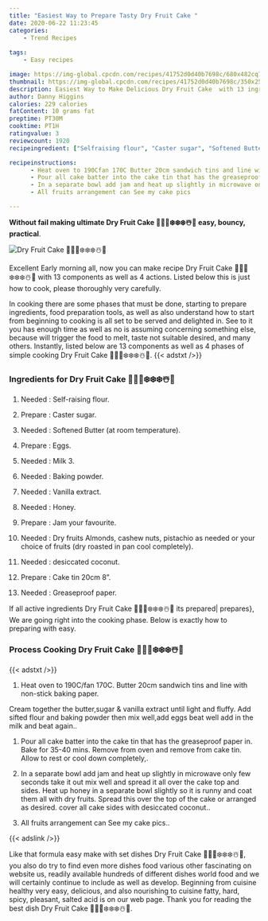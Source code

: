 ```yaml
---
title: "Easiest Way to Prepare Tasty Dry Fruit Cake "
date: 2020-06-22 11:23:45
categories:
    - Trend Recipes
    
tags:
    - Easy recipes

image: https://img-global.cpcdn.com/recipes/41752d0d40b7698c/680x482cq70/dry-fruit-cake-🎄🎄🎄❄️❄️❄️☃️🎂-recipe-main-photo.jpg
thumbnail: https://img-global.cpcdn.com/recipes/41752d0d40b7698c/350x250cq70/dry-fruit-cake-🎄🎄🎄❄️❄️❄️☃️🎂-recipe-main-photo.jpg
description: Easiest Way to Make Delicious Dry Fruit Cake  with 13 ingredients and 4 stages of easy cooking.
author: Danny Higgins
calories: 229 calories
fatContent: 10 grams fat
preptime: PT30M
cooktime: PT1H
ratingvalue: 3
reviewcount: 1920
recipeingredient: ["Selfraising flour", "Caster sugar", "Softened Butter at room temperature", "Eggs", "Milk 3", "Baking powder", "Vanilla extract", "Honey", "Jam your favourite", "Dry fruits Almonds cashew nuts pistachio as needed or your choice of fruits dry roasted in pan cool completely", "desiccated coconut", "Cake tin 20cm 8", "Greaseproof paper"]

recipeinstructions: 
      - Heat oven to 190Cfan 170C Butter 20cm sandwich tins and line with nonstick baking paperCream together the buttersugar  vanilla extract until light and fluffyAdd sifted flour and baking powder then mix welladd eggs beat well add in the milk and beat again 
      - Pour all cake batter into the cake tin that has the greaseproof paper in Bake for 3540 mins Remove from oven and remove from cake tin Allow to rest or cool down completely 
      - In a separate bowl add jam and heat up slightly in microwave only few seconds take it out mix well and spread it all over the cake top and sidesHeat up honey in a separate bowl slightly so it is runny and coat them all with dry fruits Spread this over the top of the cake or arranged as desired cover all cake sides with desiccated coconut 
      - All fruits arrangement can See my cake pics

---
```




**Without fail making ultimate Dry Fruit Cake 🎄🎄🎄❄️❄️❄️☃️🎂 easy, bouncy, practical**. 


![Dry Fruit Cake 🎄🎄🎄❄️❄️❄️☃️🎂](https://img-global.cpcdn.com/recipes/41752d0d40b7698c/680x482cq70/dry-fruit-cake-🎄🎄🎄❄️❄️❄️☃️🎂-recipe-main-photo.jpg "Dry Fruit Cake 🎄🎄🎄❄️❄️❄️☃️🎂")




Excellent Early morning all, now you can make recipe Dry Fruit Cake 🎄🎄🎄❄️❄️❄️☃️🎂 with 13 components as well as 4 actions. Listed below this is just how to cook, please thoroughly very carefully.

In cooking there are some phases that must be done, starting to prepare ingredients, food preparation tools, as well as also understand how to start from beginning to cooking is all set to be served and delighted in. See to it you has enough time as well as no is assuming concerning something else, because will trigger the food to melt, taste not suitable desired, and many others. Instantly, listed below are 13 components as well as 4 phases of simple cooking Dry Fruit Cake 🎄🎄🎄❄️❄️❄️☃️🎂.
{{< adstxt />}}

### Ingredients for Dry Fruit Cake 🎄🎄🎄❄️❄️❄️☃️🎂


1. Needed  : Self-raising flour.

1. Prepare  : Caster sugar.

1. Needed  : Softened Butter (at room temperature).

1. Prepare  : Eggs.

1. Needed  : Milk 3.

1. Needed  : Baking powder.

1. Needed  : Vanilla extract.

1. Needed  : Honey.

1. Prepare  : Jam your favourite.

1. Needed  : Dry fruits Almonds, cashew nuts, pistachio as needed or your choice of fruits (dry roasted in pan cool completely).

1. Needed  : desiccated coconut.

1. Prepare  : Cake tin 20cm 8”.

1. Needed  : Greaseproof paper.



If all active ingredients Dry Fruit Cake 🎄🎄🎄❄️❄️❄️☃️🎂 its prepared| prepares}, We are going right into the cooking phase. Below is exactly how to preparing with easy.

### Process Cooking Dry Fruit Cake 🎄🎄🎄❄️❄️❄️☃️🎂

{{< adstxt />}}


1. Heat oven to 190C/fan 170C. Butter 20cm sandwich tins and line with non-stick baking paper.

Cream together the butter,sugar &amp; vanilla extract until light and fluffy.
Add sifted flour and baking powder then mix well,add eggs beat well add in the milk and beat again..



1. Pour all cake batter into the cake tin that has the greaseproof paper in. Bake for 35-40 mins. Remove from oven and remove from cake tin. Allow to rest or cool down completely,.



1. In a separate bowl add jam and heat up slightly in microwave only few seconds take it out mix well and spread it all over the cake top and sides.
Heat up honey in a separate bowl slightly so it is runny and coat them all with dry fruits. Spread this over the top of the cake or arranged as desired. cover all cake sides with desiccated coconut..



1. All fruits arrangement can See my cake pics..





{{< adslink />}}

Like that formula easy make with set dishes Dry Fruit Cake 🎄🎄🎄❄️❄️❄️☃️🎂, you also do try to find even more dishes food various other fascinating on website us, readily available hundreds of different dishes world food and we will certainly continue to include as well as develop. Beginning from cuisine healthy very easy, delicious, and also nourishing to cuisine fatty, hard, spicy, pleasant, salted acid is on our web page. Thank you for reading the best dish Dry Fruit Cake 🎄🎄🎄❄️❄️❄️☃️🎂.
